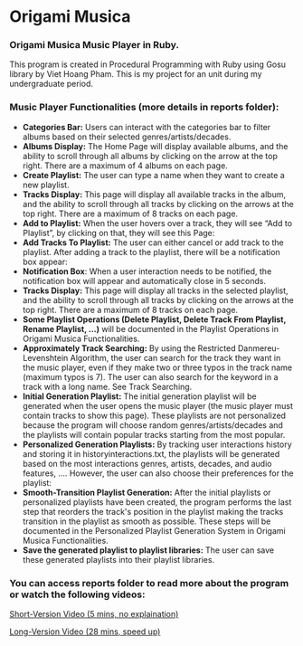 # Origami Musica
### Origami Musica Music Player in Ruby.
This program is created in Procedural Programming with Ruby using Gosu library by Viet Hoang Pham. This is my project for an unit during my undergraduate period. 

### Music Player Functionalities (more details in reports folder):
-	**Categories Bar:** Users can interact with the categories bar to filter albums based on their selected genres/artists/decades.
-	**Albums Display:** The Home Page will display available albums, and the ability to scroll through all albums by clicking on the arrow at the top right. There are a maximum of 4 albums on each page.
-	**Create Playlist:** The user can type a name when they want to create a new playlist.
-	**Tracks Display:** This page will display all available tracks in the album, and the ability to scroll through all tracks by clicking on the arrows at the top right. There are a maximum of 8 tracks on each page.
-	**Add to Playlist:** When the user hovers over a track, they will see “Add to Playlist”, by clicking on that, they will see this Page:
-	**Add Tracks To Playlist:** The user can either cancel or add track to the playlist. After adding a track to the playlist, there will be a notification box appear:
-	**Notification Box**: When a user interaction needs to be notified, the notification box will appear and automatically close in 5 seconds.
-	**Tracks Display:** This page will display all tracks in the selected playlist, and the ability to scroll through all tracks by clicking on the arrows at the top right. There are a maximum of 8 tracks on each page.
-	**Some Playlist Operations (Delete Playlist, Delete Track From Playlist, Rename Playlist, …)** will be documented in the Playlist Operations in Origami Musica Functionalities.
-	**Approximately Track Searching:** By using the Restricted Danmereu-Levenshtein Algorithm, the user can search for the track they want in the music player, even if they make two or three typos in the track name (maximum typos is 7). The user can also search for the keyword in a track with a long name. See Track Searching.
-	**Initial Generation Playlist:** The initial generation playlist will be generated when the user opens the music player (the music player must contain tracks to show this page). These playlists are not personalized because the program will choose random genres/artists/decades and the playlists will contain popular tracks starting from the most popular.
-	**Personalized Generation Playlists:** By tracking user interactions history and storing it in historyinteractions.txt, the playlists will be generated based on the most interactions genres, artists, decades, and audio features, …. However, the user can also choose their preferences for the playlist: 
-	**Smooth-Transition Playlist Generation:** After the initial playlists or personalized playlists have been created, the program performs the last step that reorders the track's position in the playlist making the tracks transition in the playlist as smooth as possible. These steps will be documented in the Personalized Playlist Generation System in Origami Musica Functionalities.
-	**Save the generated playlist to playlist libraries:** The user can save these generated playlists into their playlist libraries.

### You can access reports folder to read more about the program or watch the following videos:
[Short-Version Video (5 mins, no explaination)](https://drive.google.com/file/d/18P8v_e14zT99Q7gjewNO5JHIDiBcdO9n/view?usp=drive_link)

[Long-Version Video (28 mins, speed up)](https://drive.google.com/file/d/1DnxV169BNHJivuwf03-nTw7p60VXRCmz/view?usp=drive_link)
